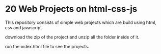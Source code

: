 # 20 Web Projects on html-css-js
This repository consists of simple web projects which are build using html, css and javascript.

download the zip of the project and unzip all the folder inside of it.

run the index.html file to see the projects.
